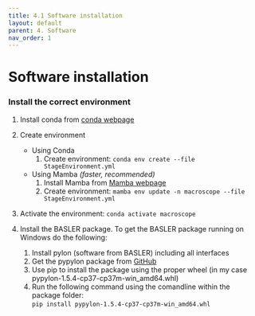 ```yaml
---
title: 4.1 Software installation
layout: default
parent: 4. Software
nav_order: 1
---
```

# Software installation

### Install the correct environment
1. Install conda from <a href="https://conda.io/projects/conda/en/latest/user-guide/install/index.html">conda webpage</a>
2. Create environment
    - Using Conda
        1. Create environment: `conda env create --file StageEnvironment.yml`
    - Using Mamba *(faster, recommended)*
        1. Install Mamba from <a href="https://mamba.readthedocs.io/en/latest/installation.html">Mamba webpage</a>
        2. Create environment: `mamba env update -n macroscope --file StageEnvironment.yml`

3. Activate the environment: `conda activate macroscope`

4. Install the BASLER package. To get the BASLER package running on Windows do the following:
    1. Install pylon (software from BASLER) including all interfaces
    2. Get the pypylon package from <a href="https://github.com/basler/pypylon">GitHub</a> 
    3. Use pip to install the package using the proper wheel (in my case pypylon-1.5.4-cp37-cp37m-win_amd64.whl)
    4. Run the following command using the comandline within the package folder:<br> `pip install pypylon-1.5.4-cp37-cp37m-win_amd64.whl`
